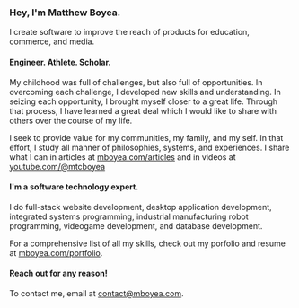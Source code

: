### Hey, I'm Matthew Boyea.
I create software to improve the reach of products for education, commerce, and media.

#### Engineer. Athlete. Scholar.
My childhood was full of challenges, but also full of opportunities. In overcoming each challenge, I developed new skills and understanding. In seizing each opportunity, I brought myself closer to a great life. Through that process, I have learned a great deal which I would like to share with others over the course of my life.

I seek to provide value for my communities, my family, and my self.
In that effort, I study all manner of philosophies, systems, and experiences.
I share what I can in articles at [mboyea.com/articles](https://www.mboyea.com/articles) and in videos at [youtube.com/@mtcboyea](https://www.youtube.com/@mtcboyea)

#### I'm a software technology expert.
I do full-stack website development, desktop application development, integrated systems programming, industrial manufacturing robot programming, videogame development, and database development.

For a comprehensive list of all my skills, check out my porfolio and resume at [mboyea.com/portfolio](https://www.mboyea.com/portfolio).

#### Reach out for any reason!
To contact me, email at [contact@mboyea.com](mailto:contact@mboyea.com).

